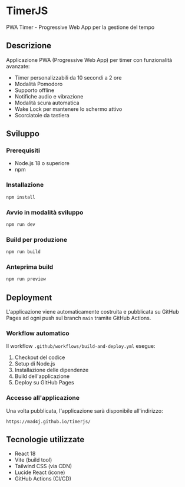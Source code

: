 # TimerJS

PWA Timer - Progressive Web App per la gestione del tempo

## Descrizione

Applicazione PWA (Progressive Web App) per timer con funzionalità avanzate:
- Timer personalizzabili da 10 secondi a 2 ore
- Modalità Pomodoro
- Supporto offline
- Notifiche audio e vibrazione
- Modalità scura automatica
- Wake Lock per mantenere lo schermo attivo
- Scorciatoie da tastiera

## Sviluppo

### Prerequisiti
- Node.js 18 o superiore
- npm

### Installazione
```bash
npm install
```

### Avvio in modalità sviluppo
```bash
npm run dev
```

### Build per produzione
```bash
npm run build
```

### Anteprima build
```bash
npm run preview
```

## Deployment

L'applicazione viene automaticamente costruita e pubblicata su GitHub Pages ad ogni push sul branch `main` tramite GitHub Actions.

### Workflow automatico

Il workflow `.github/workflows/build-and-deploy.yml` esegue:
1. Checkout del codice
2. Setup di Node.js
3. Installazione delle dipendenze
4. Build dell'applicazione
5. Deploy su GitHub Pages

### Accesso all'applicazione

Una volta pubblicata, l'applicazione sarà disponibile all'indirizzo:
```
https://mad4j.github.io/timerjs/
```

## Tecnologie utilizzate

- React 18
- Vite (build tool)
- Tailwind CSS (via CDN)
- Lucide React (icone)
- GitHub Actions (CI/CD)
